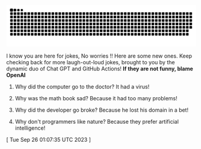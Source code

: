 <picture>
  <source media="(prefers-color-scheme: dark)" srcset="https://raw.githubusercontent.com/platane/platane/output/github-contribution-grid-snake-dark.svg">
  <source media="(prefers-color-scheme: light)" srcset="https://raw.githubusercontent.com/platane/platane/output/github-contribution-grid-snake.svg">
  <img alt="github contribution grid snake animation" src="https://raw.githubusercontent.com/platane/platane/output/github-contribution-grid-snake.svg">
</picture>


I know you are here for jokes, No worries !!
Here are some new ones. Keep checking back for more laugh-out-loud jokes, brought to you by the dynamic duo of Chat GPT and GitHub Actions! __If they are not funny, blame OpenAI__
 
1. Why did the computer go to the doctor? It had a virus!

2. Why was the math book sad? Because it had too many problems!

3. Why did the developer go broke? Because he lost his domain in a bet!

4. Why don't programmers like nature? Because they prefer artificial intelligence!
 
[ 
Tue Sep 26 01:07:35 UTC 2023
 ]
